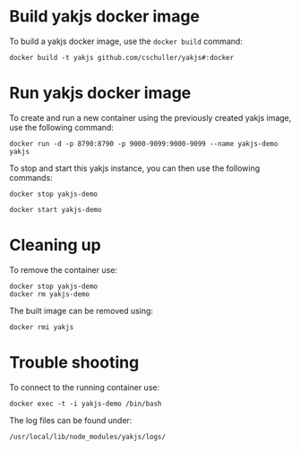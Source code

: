 # Build yakjs docker image
To build a yakjs docker image, use the `docker build` command:
```
docker build -t yakjs github.com/cschuller/yakjs#:docker
```

# Run yakjs docker image

To create and run a new container using the previously created yakjs image, use the following command:

```
docker run -d -p 8790:8790 -p 9000-9099:9000-9099 --name yakjs-demo yakjs
```

To stop and start this yakjs instance, you can then use the following commands:
```
docker stop yakjs-demo

docker start yakjs-demo
```

# Cleaning up

To remove the container use:
```
docker stop yakjs-demo
docker rm yakjs-demo
```

The built image can be removed using:
```
docker rmi yakjs
```

# Trouble shooting

To connect to the running container  use:
```
docker exec -t -i yakjs-demo /bin/bash
```

The log files can be found under:
```
/usr/local/lib/node_modules/yakjs/logs/
```
